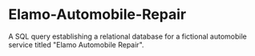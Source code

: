 # Elamo-Automobile-Repair
A SQL query establishing a relational database for a fictional automobile service titled "Elamo Automobile Repair".
